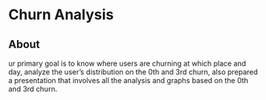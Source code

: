 # Churn Analysis

## About
ur primary goal is to know where users are churning at which place and day, analyze the user’s distribution on the 0th and 3rd churn, also prepared a presentation that involves all the analysis and graphs based on the 0th and 3rd churn.
